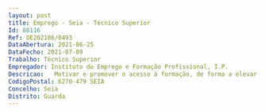 ```yaml
--- 
layout: post
title: Emprego - Seia - Técnico Superior
Id: 88116
Ref: OE202106/0493
DataAbertura: 2021-06-25
DataFecho: 2021-07-09
Trabalho: Técnico Superior
Empregador: Instituto do Emprego e Formação Profissional, I.P.
Descricao:   Motivar e promover o acesso à formação, de forma a elevar o nível de qualificação de jovens e de adultos    Acompanhar os formandos ao longo dos seus percursos formativos, contribuindo para reduzir o abandono da formação e melhorar as taxas de aproveitamento   Intervir nas atividades relacionadas com a atribuição de apoios sociais a formandos     Promover a inclusão, respondendo às necessidades de grupos desfavorecidos e menos qualificados.  Promover, apoiar e acompanhar a divulgação e execução dos programas de emprego, formação profissional e reabilitação profissional.  Executar outras funções inerentes à atividade do IEFP.
CodigoPostal: 6270-479 SEIA
Concelho: Seia
Distrito: Guarda
--- 
```


